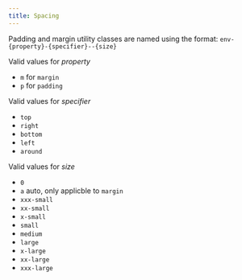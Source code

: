 ```yaml
---
title: Spacing
---
```


Padding and margin utility classes are named using the format: `env-{property}-{specifier}--{size}`

Valid values for _property_

-  `m` for `margin`
-  `p` for `padding`

Valid values for _specifier_

-  `top`
-  `right`
-  `bottom`
-  `left`
-  `around`

Valid values for _size_

-  `0`
-  `a` auto, only applicble to `margin`
-  `xxx-small`
-  `xx-small`
-  `x-small`
-  `small`
-  `medium`
-  `large`
-  `x-large`
-  `xx-large`
-  `xxx-large`
